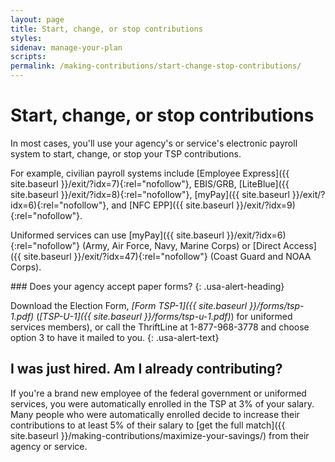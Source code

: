 ```yaml
---
layout: page
title: Start, change, or stop contributions
styles:
sidenav: manage-your-plan
scripts:
permalink: /making-contributions/start-change-stop-contributions/
---
```


# Start, change, or stop contributions

In most cases, you'll use your agency's or service's electronic payroll system to start, change, or stop your TSP contributions.

For example, civilian payroll systems include [Employee Express]({{ site.baseurl }}/exit/?idx=7){:rel="nofollow"}, EBIS/GRB, [LiteBlue]({{ site.baseurl }}/exit/?idx=8){:rel="nofollow"}, [myPay]({{ site.baseurl }}/exit/?idx=6){:rel="nofollow"}, and [NFC EPP]({{ site.baseurl }}/exit/?idx=9){:rel="nofollow"}.

Uniformed services can use [myPay]({{ site.baseurl }}/exit/?idx=6){:rel="nofollow"} (Army, Air Force, Navy, Marine Corps) or [Direct Access]({{ site.baseurl }}/exit/?idx=47){:rel="nofollow"} (Coast Guard and NOAA Corps).

<div class="usa-alert usa-alert-info">
<div class="usa-alert-body" markdown="1">
### Does your agency accept paper forms?
{: .usa-alert-heading}

Download the Election Form, _[Form TSP-1]({{ site.baseurl }}/forms/tsp-1.pdf)_ (_[TSP-U-1]({{ site.baseurl }}/forms/tsp-u-1.pdf)_) for uniformed services members), or call the ThriftLine at 1-877-968-3778 and choose option 3 to have it mailed to you.
{: .usa-alert-text}
</div>
</div>

## I was just hired. Am I already contributing?

If you're a brand new employee of the federal government or uniformed services, you were automatically enrolled in the TSP at 3% of your salary. Many people who were automatically enrolled decide to increase their contributions to at least 5% of their salary to [get the full match]({{ site.baseurl }}/making-contributions/maximize-your-savings/) from their agency or service.

<!--  full match should link to "How do I get the full match?" page -->
